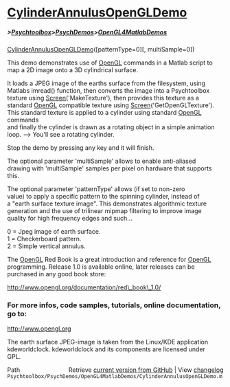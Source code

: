# [CylinderAnnulusOpenGLDemo](CylinderAnnulusOpenGLDemo)
##### >[Psychtoolbox](Psychtoolbox)>[PsychDemos](PsychDemos)>[OpenGL4MatlabDemos](OpenGL4MatlabDemos)

[CylinderAnnulusOpenGLDemo](CylinderAnnulusOpenGLDemo)([patternType=0][, multiSample=0])  
  
This demo demonstrates use of [OpenGL](OpenGL) commands in a Matlab script to  
map a 2D image onto a 3D cylindrical surface.  
  
It loads a JPEG image of the earths surface from the filesystem, using  
Matlabs imread() function, then converts the image into a Psychtoolbox  
texture using [Screen](Screen)('MakeTexture'), then provides this texture as a  
standard [OpenGL](OpenGL) compatible texture using [Screen](Screen)('GetOpenGLTexture').  
This standard texture is applied to a cylinder using standard [OpenGL](OpenGL) commands  
and finally the cylinder is drawn as a rotating object in a simple animation  
loop. --\> You'll see a rotating cylinder.  
  
Stop the demo by pressing any key and it will finish.  
  
The optional parameter 'multiSample' allows to enable anti-aliased  
drawing with 'multiSample' samples per pixel on hardware that supports  
this.  
  
The optional parameter 'patternType' allows (if set to non-zero  
value) to apply a specific pattern to the spinning cylinder, instead of  
a "earth surface texture image". This demonstrates algorithmic texture  
generation and the use of trilinear mipmap filtering to improve image  
quality for high frequency edges and such...  
  
0 = Jpeg image of earth surface.  
1 = Checkerboard pattern.  
2 = Simple vertical annulus.  
  
The [OpenGL](OpenGL) Red Book is a great introduction and reference for [OpenGL](OpenGL)  
programming. Release 1.0 is available online, later releases can be  
purchased in any good book store:  
  
http://www.opengl.org/documentation/red\_book\_1.0/  
  
### For more infos, code samples, tutorials, online documentation, go to:  
  
http://www.opengl.org  
  
The earth surface JPEG-image is taken from the Linux/KDE application  
kdeworldclock. kdeworldclock and its components are licensed under  
GPL.  




<div class="code_header" style="text-align:right;">
  <span style="float:left;">Path&nbsp;&nbsp;</span> <span class="counter">Retrieve <a href=
  "https://raw.github.com/Psychtoolbox-3/Psychtoolbox-3/beta/Psychtoolbox/PsychDemos/OpenGL4MatlabDemos/CylinderAnnulusOpenGLDemo.m">current version from GitHub</a> | View <a href=
  "https://github.com/Psychtoolbox-3/Psychtoolbox-3/commits/beta/Psychtoolbox/PsychDemos/OpenGL4MatlabDemos/CylinderAnnulusOpenGLDemo.m">changelog</a></span>
</div>
<div class="code">
  <code>Psychtoolbox/PsychDemos/OpenGL4MatlabDemos/CylinderAnnulusOpenGLDemo.m</code>
</div>

